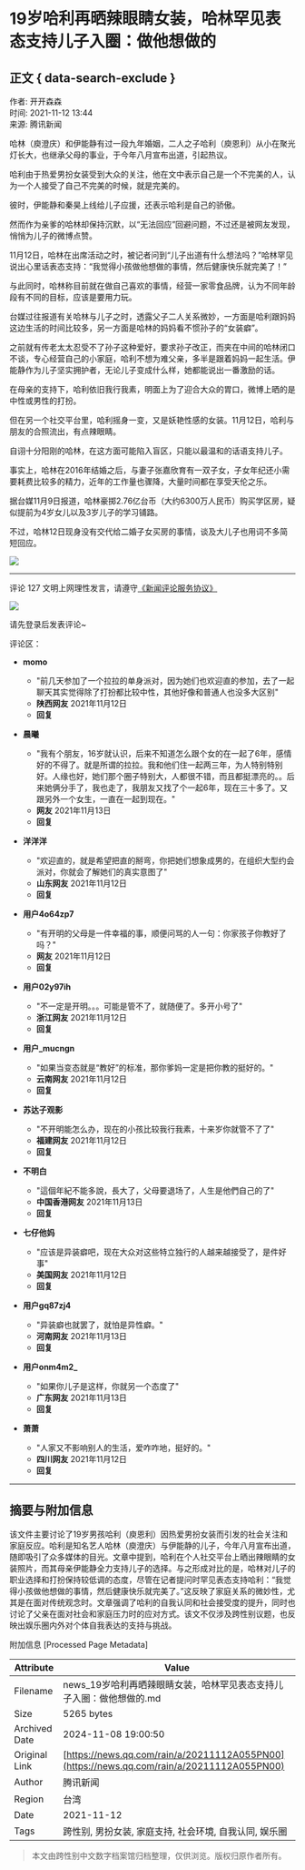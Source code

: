 # 19岁哈利再晒辣眼睛女装，哈林罕见表态支持儿子入圈：做他想做的

## 正文 { data-search-exclude }


作者: 开开森森  
时间: 2021-11-12 13:44  
来源: 腾讯新闻  

哈林（庾澄庆）和伊能静有过一段九年婚姻，二人之子哈利（庾恩利）从小在聚光灯长大，也继承父母的事业，于今年八月宣布出道，引起热议。

哈利由于热爱男扮女装受到大众的关注，他在文中表示自己是一个不完美的人，认为一个人接受了自己不完美的时候，就是完美的。

彼时，伊能静和秦昊上线给儿子应援，还表示哈利是自己的骄傲。

然而作为亲爹的哈林却保持沉默，以“无法回应”回避问题，不过还是被网友发现，悄悄为儿子的微博点赞。

11月12日，哈林在出席活动之时，被记者问到“儿子出道有什么想法吗？”哈林罕见说出心里话表态支持：“我觉得小孩做他想做的事情，然后健康快乐就完美了！”

与此同时，哈林称目前就在做自己喜欢的事情，经营一家零食品牌，认为不同年龄段有不同的目标，应该是要用力玩。

台媒过往报道有关哈林与儿子之时，透露父子二人关系微妙，一方面是哈利跟妈妈这边生活的时间比较多，另一方面是哈林的妈妈看不惯孙子的“女装癖”。

之前就有传老太太忍受不了孙子这种爱好，要求孙子改正，而夹在中间的哈林闭口不谈，专心经营自己的小家庭，哈利不想为难父亲，多半是跟着妈妈一起生活。伊能静作为儿子坚实拥护者，无论儿子变成什么样，她都能说出一番激励的话。

在母亲的支持下，哈利依旧我行我素，明面上为了迎合大众的胃口，微博上晒的是中性或男性的打扮。

但在另一个社交平台里，哈利摇身一变，又是妖艳性感的女装。11月12日，哈利与朋友的合照流出，有点辣眼睛。

自诩十分阳刚的哈林，在这方面可能陷入盲区，只能以最温和的话语支持儿子。

事实上，哈林在2016年结婚之后，与妻子张嘉欣育有一双子女，子女年纪还小需要耗费比较多的精力，近年的工作量也骤降，大量时间都在享受天伦之乐。

据台媒11月9日报道，哈林豪掷2.76亿台币（大约6300万人民币）购买学区房，疑似提前为4岁女儿以及3岁儿子的学习铺路。

不过，哈林12日现身没有交代给二婚子女买房的事情，谈及大儿子也用词不多简短回应。

![](https://inews.gtimg.com/newsapp_bt/0/1012205723968_6694/0)

---

评论 127 文明上网理性发言，请遵守[《新闻评论服务协议》](https://new.qq.com/static/coralinfo.htm)

![](http://inews.gtimg.com/newsapp_ls/0/12597139796/0)

请先登录后发表评论~

评论区：

- **momo**
  - "前几天参加了一个拉拉的单身派对，因为她们也欢迎直的参加，去了一起聊天其实觉得除了打扮都比较中性，其他好像和普通人也没多大区别"
  - **陕西网友** 2021年11月12日 
  - **回复**

- **晨曦**
  - "我有个朋友，16岁就认识，后来不知道怎么跟个女的在一起了6年，感情好的不得了。就是所谓的拉拉。我和他们住一起两三年，为人特别特别好。人缘也好，她们那个圈子特别大，人都很不错，而且都挺漂亮的。。后来她俩分手了，我也走了，我朋友又找了个一起6年，现在三十多了。又跟另外一个女生，一直在一起到现在。"
  - **网友** 2021年11月13日 
  - **回复**

- **洋洋洋**
  - "欢迎直的，就是希望把直的掰弯，你把她们想象成男的，在组织大型约会派对，你就会了解她们的真实意图了"
  - **山东网友** 2021年11月12日 
  - **回复**

- **用户4o64zp7**
  - "有开明的父母是一件幸福的事，顺便问骂的人一句：你家孩子你教好了吗？"
  - **网友** 2021年11月12日 
  - **回复**

- **用户02y97ih**
  - "不一定是开明。。。可能是管不了，就随便了。多开小号了"
  - **浙江网友** 2021年11月12日 
  - **回复**

- **用户\_mucngn**
  - "如果当变态就是“教好”的标准，那你爹妈一定是把你教的挺好的。"
  - **云南网友** 2021年11月12日 
  - **回复**

- **苏达子观影**
  - "不开明能怎么办，现在的小孩比较我行我素，十来岁你就管不了了"
  - **福建网友** 2021年11月12日 
  - **回复**

- **不明白**
  - "這個年紀不能多說，長大了，父母要退场了，人生是他們自己的了"
  - **中国香港网友** 2021年11月13日 
  - **回复**

- **七仔他妈**
  - "应该是异装癖吧，现在大众对这些特立独行的人越来越接受了，是件好事"
  - **美国网友** 2021年11月12日 
  - **回复**

- **用户gq87zj4**
  - "异装癖也就罢了，就怕是异性癖。"
  - **河南网友** 2021年11月13日 
  - **回复**

- **用户onm4m2\_**
  - "如果你儿子是这样，你就另一个态度了"
  - **广东网友** 2021年11月13日 
  - **回复**

- **萧萧**
  - "人家又不影响别人的生活，爱咋咋地，挺好的。"
  - **四川网友** 2021年11月12日 
  - **回复**

---

## 摘要与附加信息

<!-- tcd_abstract -->
该文件主要讨论了19岁男孩哈利（庾恩利）因热爱男扮女装而引发的社会关注和家庭反应。哈利是知名艺人哈林（庾澄庆）与伊能静的儿子，今年八月宣布出道，随即吸引了众多媒体的目光。文章中提到，哈利在个人社交平台上晒出辣眼睛的女装照片，而其母亲伊能静全力支持儿子的选择。与之形成对比的是，哈林对儿子的职业选择和打扮保持较低调的态度，尽管在记者提问时罕见表态支持哈利：“我觉得小孩做他想做的事情，然后健康快乐就完美了。”这反映了家庭关系的微妙性，尤其是在面对传统观念时。文章强调了哈利的自我认同和社会接受度的提升，同时也讨论了父亲在面对社会和家庭压力时的应对方式。该文不仅涉及跨性别议题，也反映出娱乐圈内外对个体自我表达的支持与挑战。
<!-- tcd_abstract_end -->

附加信息 [Processed Page Metadata]

| Attribute       | Value                                  |
|-----------------|----------------------------------------|
| Filename        | news_19岁哈利再晒辣眼睛女装，哈林罕见表态支持儿子入圈：做他想做的.md                             |
| Size            | 5265 bytes                           |
| Archived Date   | 2024-11-08 19:00:50                             |
| Original Link   | [https://news.qq.com/rain/a/20211112A055PN00](https://news.qq.com/rain/a/20211112A055PN00)                       |
| Author          | 腾讯新闻                               |
| Region          | 台湾                               |
| Date            | 2021-11-12                                 |
| Tags            | 跨性别, 男扮女装, 家庭支持, 社会环境, 自我认同, 娱乐圈                                 |
>
> 本文由跨性别中文数字档案馆归档整理，仅供浏览。版权归原作者所有。
>